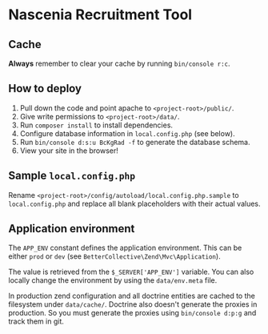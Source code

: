 Nascenia Recruitment Tool
=========================

## Cache

**Always** remember to clear your cache by running `bin/console r:c`.

## How to deploy

1. Pull down the code and point apache to `<project-root>/public/`.
2. Give write permissions to `<project-root>/data/`.
3. Run `composer install` to install dependencies.
4. Configure database information in `local.config.php` (see below).
5. Run `bin/console d:s:u BcKgRad -f` to generate the database schema.
6. View your site in the browser!

## Sample `local.config.php`

Rename `<project-root>/config/autoload/local.config.php.sample` to `local.config.php` and replace all blank placeholders with their actual values.

## Application environment

The `APP_ENV` constant defines the application environment. This can be either `prod` or `dev` (see `BetterCollective\Zend\Mvc\Application`).

The value is retrieved from the `$_SERVER['APP_ENV']` variable. You can also locally change the environment by using the `data/env.meta` file.

In production zend configuration and all doctrine entities are cached to the filesystem under `data/cache/`. Doctrine also doesn't generate the proxies in production. So you must generate the proxies using `bin/console d:p:g` and track them in git.
